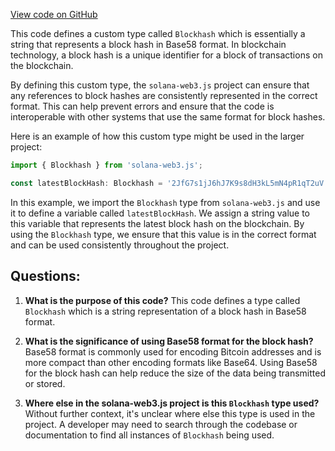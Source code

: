 [View code on GitHub](https://github.com/solana-labs/solana-web3.js/blob/master/packages/library-legacy/src/blockhash.ts)

This code defines a custom type called `Blockhash` which is essentially a string that represents a block hash in Base58 format. In blockchain technology, a block hash is a unique identifier for a block of transactions on the blockchain. 

By defining this custom type, the `solana-web3.js` project can ensure that any references to block hashes are consistently represented in the correct format. This can help prevent errors and ensure that the code is interoperable with other systems that use the same format for block hashes.

Here is an example of how this custom type might be used in the larger project:

```typescript
import { Blockhash } from 'solana-web3.js';

const latestBlockHash: Blockhash = '2JfG7s1jJ6hJ7K9s8dH3kL5mN4pR1qT2uV';
```

In this example, we import the `Blockhash` type from `solana-web3.js` and use it to define a variable called `latestBlockHash`. We assign a string value to this variable that represents the latest block hash on the blockchain. By using the `Blockhash` type, we ensure that this value is in the correct format and can be used consistently throughout the project.
## Questions: 
 1. **What is the purpose of this code?** 
This code defines a type called `Blockhash` which is a string representation of a block hash in Base58 format.

2. **What is the significance of using Base58 format for the block hash?** 
Base58 format is commonly used for encoding Bitcoin addresses and is more compact than other encoding formats like Base64. Using Base58 for the block hash can help reduce the size of the data being transmitted or stored.

3. **Where else in the solana-web3.js project is this `Blockhash` type used?** 
Without further context, it's unclear where else this type is used in the project. A developer may need to search through the codebase or documentation to find all instances of `Blockhash` being used.